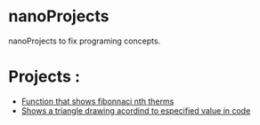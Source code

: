 # nanoProjects
nanoProjects to fix programing concepts. 

# Projects : 
- [Function that shows fibonnaci nth therms](https://deborahhm.github.io/nanoProjects/fibonacci/)
- [Shows a triangle drawing acordind to especified value in code](https://deborahhm.github.io/nanoProjects/triangleAreaCalc/) 
